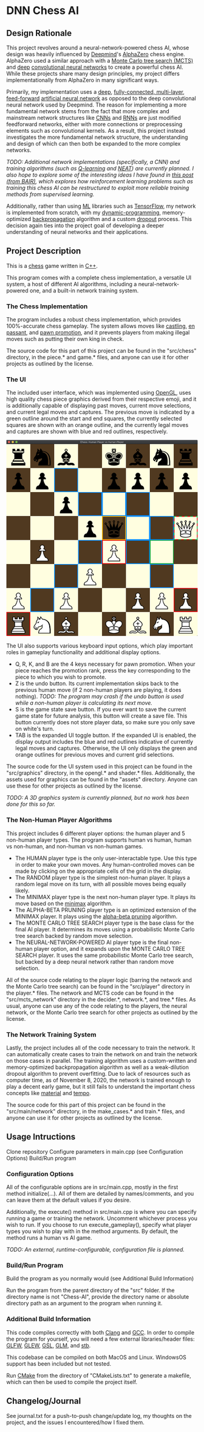 # DNN Chess AI

## Design Rationale
This project revolves around a neural-network-powered chess AI, whose design was heavily influenced by [Deepmind](https://en.wikipedia.org/wiki/DeepMind)'s [AlphaZero](https://en.wikipedia.org/wiki/AlphaZero) chess engine. AlphaZero used a similar approach with a [Monte Carlo tree search (MCTS)](https://en.wikipedia.org/wiki/Monte_Carlo_tree_search) and [deep](https://en.wikipedia.org/wiki/Deep_learning#Deep_neural_networks) [convolutional neural networks](https://en.wikipedia.org/wiki/Convolutional_neural_network) to create a powerful chess AI. While these projects share many design principles, my project differs implementationally from AlphaZero in many significant ways.

Primarily, my implementation uses a [deep](https://en.wikipedia.org/wiki/Deep_learning#Deep_neural_networks), [fully-connected, multi-layer](https://en.wikipedia.org/wiki/Multilayer_perceptron), [feed-forward](https://en.wikipedia.org/wiki/Feedforward_neural_network) [artificial neural network](https://en.wikipedia.org/wiki/Artificial_neural_network) as opposed to the deep convolutional neural network used by Deepmind. The reason for implementing a more fundamental network stems from the fact that more complex and mainstream network structures like [CNNs](https://en.wikipedia.org/wiki/Convolutional_neural_network) and [RNNs](https://en.wikipedia.org/wiki/Recurrent_neural_network) are just modified feedforward networks, either with more connections or preprocessing elements such as convolutional kernels. As a result, this project instead investigates the more fundamental network structure, the understanding and design of which can then both be expanded to the more complex networks.

*TODO: Additional network implementations (specifically, a CNN) and training algorithms (such as [Q-learning](https://en.wikipedia.org/wiki/Q-learning) and [NEAT](https://en.wikipedia.org/wiki/Neuroevolution_of_augmenting_topologies)) are currently planned. I also hope to explore some of the interesting ideas I have found in [this post (from BAIR)](https://bair.berkeley.edu/blog/2020/10/13/supervised-rl/), which explores how reinforcement learning problems such as training this chess AI can be restructured to exploit more reliable training methods from supervised learning.*

Additionally, rather than using [ML](https://en.wikipedia.org/wiki/Machine_learning) libraries such as [TensorFlow](https://www.tensorflow.org/), my network is implemented from scratch, with my [dynamic-programming](https://en.wikipedia.org/wiki/Dynamic_programming), memory-optimized [backpropagation](https://en.wikipedia.org/wiki/Backpropagation) algorithm and a custom [dropout](https://en.wikipedia.org/wiki/Dilution_(neural_networks)) process. This decision again ties into the project goal of developing a deeper understanding of neural networks and their applications.

## Project Description
This is a [chess](https://en.wikipedia.org/wiki/Chess) game written in [C++](https://en.wikipedia.org/wiki/C%2B%2B). 

This program comes with a complete chess implementation, a versatile UI system, a host of different AI algorithms, including a neural-network-powered one, and a built-in network training system.

### The Chess Implementation
The program includes a robust chess implementation, which provides 100%-accurate chess gameplay. The system allows moves like [castling](https://en.wikipedia.org/wiki/Castling), [en passant](https://en.wikipedia.org/wiki/En_passant), and [pawn promotion](https://en.wikipedia.org/wiki/Promotion_(chess)), and it prevents players from making illegal moves such as putting their own king in check.

The source code for this part of this project can be found in the "src/chess" directory, in the piece.\* and game.\* files, and anyone can use it for other projects as outlined by the license.

### The UI
The included user interface, which was implemented using [OpenGL](https://www.opengl.org), uses high quality chess piece graphics derived from their respective emoji, and it is additionally capable of displaying past moves, current move selections, and current legal moves and captures. The previous move is indicated by a green outline around the start and end squares, the currently selected squares are shown with an orange outline, and the currently legal moves and captures are shown with blue and red outlines, respectively.

![UI Example Image](https://raw.githubusercontent.com/utk003/Chess-AI/master/assets/git%20readme%20image.png)

The UI also supports various keyboard input options, which play important roles in gameplay functionality and additional display options.
- Q, R, K, and B are the 4 keys necessary for pawn promotion. When your piece reaches the promotion rank, press the key corresponding to the piece to which you wish to promote.
- Z is the undo button. Its current implementation skips back to the previous human move (if 2 non-human players are playing, it does nothing). *TODO: The program may crash if the undo button is used while a non-human player is calculating its next move.*
- S is the game state save button. If you ever want to save the current game state for future analysis, this button will create a save file. This button currently does not store player data, so make sure you only save on white's turn.
- TAB is the expanded UI toggle button. If the expanded UI is enabled, the display output includes the blue and red outlines indicative of currently legal moves and captures. Otherwise, the UI only displays the green and orange outlines for previous moves and current grid selections.

The source code for the UI system used in this project can be found in the "src/graphics" directory, in the opengl.\* and shader.\* files. Additionally, the assets used for graphics can be found in the "assets" directory. Anyone can use these for other projects as outlined by the license.

*TODO: A 3D graphics system is currently planned, but no work has been done for this so far.*

### The Non-Human Player Algorithms
This project includes 6 different player options: the human player and 5 non-human player types. The program supports human vs human, human vs non-human, and non-human vs non-human games.
- The HUMAN player type is the only user-interactable type. Use this type in order to make your own moves. Any human-controlled moves can be made by clicking on the appropriate cells of the grid in the display.
- The RANDOM player type is the simplest non-human player. It plays a random legal move on its turn, with all possible moves being equally likely.
- The MINIMAX player type is the next non-human player type. It plays its move based on the [minimax](https://en.wikipedia.org/wiki/Minimax) algorithm.
- The ALPHA-BETA PRUNING player type is an optimized extension of the MINIMAX player. It plays using the [alpha-beta pruning](https://en.wikipedia.org/wiki/Alpha%E2%80%93beta_pruning) algorithm.
- The MONTE CARLO TREE SEARCH player type is the base class for the final AI player. It determines its moves using a probabilistic Monte Carlo tree search backed by random move selection.
- The NEURAL-NETWORK-POWERED AI player type is the final non-human player option, and it expands upon the MONTE CARLO TREE SEARCH player. It uses the same probabilistic Monte Carlo tree search, but backed by a deep neural network rather than random move selection.

All of the source code relating to the player logic (barring the network and the Monte Carlo tree search) can be found in the "src/player" directory in the player.\* files. The network and MCTS code can be found in the "src/mcts_network" directory in the decider.\*, network.\*, and tree.\* files. As usual, anyone can use any of the code relating to the players, the neural network, or the Monte Carlo tree search for other projects as outlined by the license.

### The Network Training System
Lastly, the project includes all of the code necessary to train the network. It can automatically create cases to train the network on and train the network on those cases in parallel. The training algorithm uses a custom-written and memory-optimized backpropagation algorithm as well as a weak-dilution dropout algorithm to prevent overfitting. Due to lack of resources such as computer time, as of November 8, 2020, the network is trained enough to play a decent early game, but it still fails to understand the important chess concepts like [material](https://en.wikipedia.org/wiki/Glossary_of_chess#material) and [tempo](https://en.wikipedia.org/wiki/Tempo_(chess)).

The source code for this part of this project can be found in the "src/main/network" directory, in the make_cases.\* and train.\* files, and anyone can use it for other projects as outlined by the license.

## Usage Intructions
Clone repository
Configure parameters in main.cpp (see Configuration Options)
Build/Run program

### Configuration Options
All of the configurable options are in src/main.cpp, mostly in the first method initialize(...). All of them are detailed by names/comments, and you can leave them at the default values if you desire.

Additionally, the execute() method in src/main.cpp is where you can specify running a game or training the network. Uncomment whichever process you wish to run.
If you choose to run execute_gameplay(), specify what player types you wish to play with in the method arguments. By default, the method runs a human vs AI game.

*TODO: An external, runtime-configurable, configuration file is planned.*

### Build/Run Program
Build the program as you normally would (see Additional Build Information)

Run the program from the parent directory of the "src" folder.
If the directory name is not "Chess-AI", provide the directory name or absolute directory path as an argument to the program when running it.

### Additional Build Information
This code compiles correctly with both [Clang](https://clang.llvm.org/) and [GCC](https://gcc.gnu.org/). In order to compile the program for yourself, you will need a few external libraries/header files: [GLFW](https://www.glfw.org/), [GLEW](http://glew.sourceforge.net/), [GSL](https://www.gnu.org/software/gsl/), [GLM](https://glm.g-truc.net/0.9.9/index.html), and [stb](https://github.com/nothings/stb).

This codebase can be compiled on both MacOS and Linux. WindowsOS support has been included but not tested.

Run [CMake](https://cmake.org/) from the directory of "CMakeLists.txt" to generate a makefile, which can then be used to compile the project itself.

## Changelog/Journal
See journal.txt for a push-to-push change/update log, my thoughts on the project, and the issues I encountered/how I fixed them.
